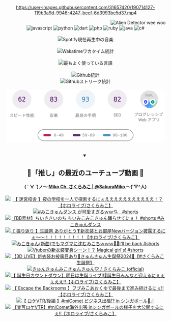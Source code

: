 <!-- START: HERO IMAGE GIF ////////// ////////// ////////// -->
<!-- <img src="@/../assets/img/gaming/ghost-of-tsushima.gif" width="100%"  alt="nellyXinwei's Hero Gif Image"/> -->
<!-- END: HERO IMAGE GIF ////////// ////////// ////////// -->

<div align="center" >  
  
<!-- START:ワンピース 第1015話「ルフィはRED ROCを使う」 -->
<https://user-images.githubusercontent.com/31657420/190714127-119b3a9d-9946-4247-beef-6d3993be5d37.mp4>
<!-- END:ワンピース 第1015話「ルフィはRED ROCを使う」 -->

<!-- START:VISITOR COUNTER -->
<div width="100%" align="right">
<img src="https://komarev.com/ghpvc/?username=nellyXinwei&label=🛸&color=grey&style=for-the-badge&labelcolor=ffffff" alt="Alien Detector wee woo"/>
</div>
<!-- END:VISITOR COUNTER -->

<!-- START: PROGRAMMING LANGUAGES -->
<!-- 色彩 Color Scheme:
#961E3A, #8A0D42, #5A0640, #4F265E, #2B355A, #3E759B, #CC4246,
#BB2649, #AD1052, #700750, #633075, #364270, #4E92C2, #FF5357
Sauce: https://www.webcreatorbox.com/inspiration/pantone-2023
-->

<img src="https://img.shields.io/badge/javascript%20-%23BB2649.svg?&style=for-the-badge&logo=javascript&logoColor=white&labelColor=961E3A" alt="javascript"/>
<img src="https://img.shields.io/badge/python%20-%23AD1052.svg?&style=for-the-badge&logo=python&logoColor=white&labelColor=8A0D42" alt="python" />
<img src="https://img.shields.io/badge/dart%20-%23700750.svg?&style=for-the-badge&logo=dart&logoColor=white&labelColor=5A0640" alt="dart"/>
<img src="https://img.shields.io/badge/php%20-%23633075.svg?&style=for-the-badge&logo=php&logoColor=white&labelColor=4F265E" alt="php"/>
<img src="https://img.shields.io/badge/ruby%20-%23364270.svg?&style=for-the-badge&logo=ruby&logoColor=white&labelColor=2B355A" alt="ruby"/>
<img src="https://img.shields.io/badge/java%20-%234E92C2.svg?&style=for-the-badge&logo=openjdk&logoColor=white&labelColor=3E759B" alt="java"/>
<img src="https://img.shields.io/badge/c%23-%23FF5357.svg?style=for-the-badge&logo=c-sharp&logoColor=white&labelColor=CC4246" alt="c#"/>  
<!-- END: PROGRAMMING LANGUAGES -->

<br>
<br>

<!-- START: MUSIC STATUS -->
  <!-- <a href="https://newojima-gsrs-20220114.vercel.app/api/now-playing?open">
    <img src="https://newojima-gsrs-20220114.vercel.app/api/now-playing" alt="Spotify現在再生中の音楽">
  </a> -->
  <img src="https://newojima-grss-20230114.vercel.app/api/spotify?border_color=transparent" alt="Spotify現在再生中の音楽" width="280px">
<!-- END: MUSIC STATUS -->

<br>
<br>

<!-- START: GITHUB STATUS -->
<!-- 色彩 Color Scheme:  #BB2649, #AD1052, #700750, #633075 -->
<img align="center" src="https://newojima-grs-20230109.vercel.app/api/wakatime?username=newojima&layout=compact&langs_count=10&locale=ja&hide_title=false&title_color=fff&hide_border=true&text_color=fff&bg_color=BB2649,BB2649,633075,633075&hide=other,css,html,bash,xml,git%20config,makefile,properties,yaml,markdown,text,json,jsx" alt="Wakatimeワカタイム統計" width="500px"/>

<br>
<br>

<!-- 色彩 Color Scheme:  #633075, #364270, #4E92C2 -->
  <img align="center" src="https://newojima-grs-20230109.vercel.app/api/top-langs?username=newojima&layout=compact&text_color=fff&icon_color=fff&hide_border=true&&locale=ja&hide_title=false&title_color=fff&include_all_commits=true&card_width=445&langs_count=11&hide=c%23,powershell,shaderlab,hlsl,makefile,jupyter%20notebook,python,html,css,shell,batchfile,less,liquid,hack,scss&bg_color=4F265E,633075,4E92C2" alt="最もよく使っている言語" width="500px"/>

<br>
<br>

<!-- 色彩 Color Scheme:  #4E92C2, #FF5357 -->
  <img align="center" src="https://newojima-grs-20230109.vercel.app/api?username=newojima&rank_icon=github&show_icons=true&&locale=ja&title_color=fff&text_color=fff&icon_color=fff&hide_border=true&hide_title=false&count_private=true&include_all_commits=true&card_width=495&disable_animations=true&bg_color=4E92C2,4E92C2,FF5357" alt="Github統計" width="500px"/>

<br>

<img align="center" src="https://streak-stats.demolab.com?user=newojima&theme=dark&hide_border=true&locale=ja&ring=BB2649&stroke=222222&background=151515&sideLabels=BB2649&currStreakLabel=ffffff&border=BB2649&fire=FF5357&currStreakNum=ffffff&sideNums=FF5357&dates=ffffff" alt="Githubストリーク統計" width="500px"/>

<br>
<br>

  <img align="center" width="500px" src="@/../assets/img/page-insights.svg" alt="Githubページの洞察"/>
  
</div>
<!-- END: GITHUB STATUS -->

<br>
<br>

<div align="center">
<details open>
  <summary>

  </summary>

  <h2 align="center">🌸「推し」の最近のユーチューブ動画 🌸</h2>
  <h4>
  ( ´ ∀ `)ノ～ 
  <a href="https://www.youtube.com/@SakuraMiko">Miko Ch. さくらみこ | @SakuraMiko
  </a>
   ～('▽^人)
  </h4>

  <!-- BEGIN YOUTUBE-CARDS -->
<a href="https://www.youtube.com/watch?v=62c-foYGriU"><img src="https://ytcards.demolab.com/?id=62c-foYGriU&title=%E3%80%90+%E8%BF%B7%E5%AE%AE%E6%A0%A1%E8%88%8E+%E3%80%91%E5%A4%9C%E3%81%AE%E5%AD%A6%E6%A0%A1%E3%82%92%E4%B8%80%E4%BA%BA%E3%81%A7%E6%8E%A2%E7%B4%A2%E3%81%99%E3%82%8B%E3%81%AB%E3%81%87%E3%81%88%E3%81%88%E3%81%88%E3%81%88%E3%81%88%E3%81%88%E3%81%88%E3%81%88%E3%81%88%E3%81%88%E3%81%88%EF%BC%81%EF%BC%9F%E3%80%90%E3%83%9B%E3%83%AD%E3%83%A9%E3%82%A4%E3%83%96%2F%E3%81%95%E3%81%8F%E3%82%89%E3%81%BF%E3%81%93%E3%80%91&lang=ja&timestamp=1709883021&background_color=%230d1117&title_color=%23ffffff&stats_color=%23dedede&max_title_lines=1&width=187&border_radius=5&duration=0" alt="【 迷宮校舎 】夜の学校を一人で探索するにぇえええええええええええ！？【ホロライブ/さくらみこ】" title="【 迷宮校舎 】夜の学校を一人で探索するにぇえええええええええええ！？【ホロライブ/さくらみこ】"></a>
<a href="https://www.youtube.com/watch?v=NqowWuAAXR4"><img src="https://ytcards.demolab.com/?id=NqowWuAAXR4&title=%23%E3%81%BF%E3%81%93%E3%81%8D%E3%82%85%E3%82%93%E3%83%80%E3%83%B3%E3%82%B9+%E3%81%8C%E5%8F%AF%E6%84%9B%E3%81%99%E3%81%8E%E3%82%8B%EF%BD%97%EF%BD%97%F0%9F%92%98%E3%80%80%23shorts&lang=ja&timestamp=1709892720&background_color=%230d1117&title_color=%23ffffff&stats_color=%23dedede&max_title_lines=1&width=187&border_radius=5&duration=27" alt="#みこきゅんダンス が可愛すぎるｗｗ💘　#shorts" title="#みこきゅんダンス が可愛すぎるｗｗ💘　#shorts"></a>
<a href="https://www.youtube.com/watch?v=tmhp9IMDMks"><img src="https://ytcards.demolab.com/?id=tmhp9IMDMks&title=%E3%80%90BB%E7%B4%A0%E6%9D%90%E3%80%91%E3%81%A1%E3%81%84%E3%81%95%E3%81%8D%E3%81%84%E3%81%AE%E3%81%A1+%E3%81%A1%E3%81%84%E3%81%BF%E3%81%93%E3%81%BF%E3%81%93%E3%81%8D%E3%82%85%E3%82%93%E8%B8%8A%E3%82%89%E3%81%9B%E3%81%A6%E3%81%AB%E3%81%87%EF%BC%81+%23shorts+%23%E3%81%BF%E3%81%93%E3%81%8D%E3%82%85%E3%82%93%E3%83%80%E3%83%B3%E3%82%B9&lang=ja&timestamp=1709781220&background_color=%230d1117&title_color=%23ffffff&stats_color=%23dedede&max_title_lines=1&width=187&border_radius=5&duration=12" alt="【BB素材】ちいさきいのち ちいみこみこきゅん踊らせてにぇ！ #shorts #みこきゅんダンス" title="【BB素材】ちいさきいのち ちいみこみこきゅん踊らせてにぇ！ #shorts #みこきゅんダンス"></a>
<a href="https://www.youtube.com/watch?v=-WACbLhNCJc"><img src="https://ytcards.demolab.com/?id=-WACbLhNCJc&title=%E3%80%90+%E6%8C%AF%E3%82%8A%E8%BF%94%E3%82%8A+%E3%80%91%E7%94%9F%E8%AA%95%E7%A5%AD+%E3%81%82%E3%82%8A%E3%81%8C%E3%81%A8%E3%81%86%E2%9D%A3%E6%96%B0%E8%A1%A3%E8%A3%85%E3%81%A8%E3%81%8A%E9%83%A8%E5%B1%8BNew%E3%83%90%E3%83%BC%E3%82%B8%E3%83%A7%E3%83%B3%E6%8A%AB%E9%9C%B2%E3%81%99%E3%82%8B%E3%81%AB%E3%81%87%EF%BD%9E%EF%BD%9E%EF%BC%81%EF%BC%81%EF%BC%81%EF%BC%81%EF%BC%81%EF%BC%81%EF%BC%81%EF%BC%81%EF%BC%81%E3%80%90%E3%83%9B%E3%83%AD%E3%83%A9%E3%82%A4%E3%83%96%2F%E3%81%95%E3%81%8F%E3%82%89%E3%81%BF%E3%81%93%E3%80%91&lang=ja&timestamp=1709742347&background_color=%230d1117&title_color=%23ffffff&stats_color=%23dedede&max_title_lines=1&width=187&border_radius=5&duration=11389" alt="【 振り返り 】生誕祭 ありがとう❣新衣装とお部屋Newバージョン披露するにぇ～～！！！！！！！！！【ホロライブ/さくらみこ】" title="【 振り返り 】生誕祭 ありがとう❣新衣装とお部屋Newバージョン披露するにぇ～～！！！！！！！！！【ホロライブ/さくらみこ】"></a>
<a href="https://www.youtube.com/watch?v=tpU3B9P1ckk"><img src="https://ytcards.demolab.com/?id=tpU3B9P1ckk&title=%E3%81%BF%E3%81%93%E3%81%8D%E3%82%85%E3%82%93%28%E6%96%B0%E6%9B%B2%29%E3%81%A7%E3%82%82%E3%83%9E%E3%82%B0%E3%83%9E%E3%81%AB%E6%B2%88%E3%82%80%E3%81%BF%E3%81%93%E3%81%A1%EF%BD%97%EF%BD%97%EF%BD%97%F0%9F%91%8D%F0%9F%8F%BBI%27ll+be+back+%23shorts&lang=ja&timestamp=1709724635&background_color=%230d1117&title_color=%23ffffff&stats_color=%23dedede&max_title_lines=1&width=187&border_radius=5&duration=15" alt="みこきゅん(新曲)でもマグマに沈むみこちｗｗｗ👍🏻I'll be back #shorts" title="みこきゅん(新曲)でもマグマに沈むみこちｗｗｗ👍🏻I'll be back #shorts"></a>
<a href="https://www.youtube.com/watch?v=8aYBsiNf100"><img src="https://ytcards.demolab.com/?id=8aYBsiNf100&title=Vtuber%E3%81%AE%E6%96%B0%E8%A1%A3%E8%A3%85%E5%A4%89%E8%BA%AB%E3%82%B7%E3%83%BC%E3%83%B3%EF%BC%81%EF%BC%9F+Magical+girl%27s%21+%23shorts&lang=ja&timestamp=1709694005&background_color=%230d1117&title_color=%23ffffff&stats_color=%23dedede&max_title_lines=1&width=187&border_radius=5&duration=29" alt="Vtuberの新衣装変身シーン！？ Magical girl's! #shorts" title="Vtuberの新衣装変身シーン！？ Magical girl's! #shorts"></a>
<a href="https://www.youtube.com/watch?v=5QbfFvgT8OY"><img src="https://ytcards.demolab.com/?id=5QbfFvgT8OY&title=%E3%80%903D+LIVE%E3%80%91%E6%96%B0%E8%A1%A3%E8%A3%85%E3%81%8A%E6%8A%AB%E9%9C%B2%E7%9B%AE%E3%81%82%E3%82%8A%F0%9F%8E%89%E3%81%8D%E3%82%85%E3%82%93%E3%81%8D%E3%82%85%E3%82%93%E7%94%9F%E8%AA%95%E7%A5%AD2024%F0%9F%92%96%E3%80%90%23%E3%81%95%E3%81%8F%E3%82%89%E3%81%BF%E3%81%93%E7%94%9F%E8%AA%95%E7%A5%AD%E3%80%91&lang=ja&timestamp=1709644107&background_color=%230d1117&title_color=%23ffffff&stats_color=%23dedede&max_title_lines=1&width=187&border_radius=5&duration=3777" alt="【3D LIVE】新衣装お披露目あり🎉きゅんきゅん生誕祭2024💖【#さくらみこ生誕祭】" title="【3D LIVE】新衣装お披露目あり🎉きゅんきゅん生誕祭2024💖【#さくらみこ生誕祭】"></a>
<a href="https://www.youtube.com/watch?v=WIZSYTAeoF4"><img src="https://ytcards.demolab.com/?id=WIZSYTAeoF4&title=%E3%81%8D%E3%82%85%E3%82%93%E3%81%8D%E3%82%85%E3%82%93%E3%81%BF%E3%81%93%E3%81%8D%E3%82%85%E3%82%93%E3%81%8D%E3%82%85%E3%82%93%E2%99%A1+%2F+%E3%81%95%E3%81%8F%E3%82%89%E3%81%BF%E3%81%93+%28official%29&lang=ja&timestamp=1709643609&background_color=%230d1117&title_color=%23ffffff&stats_color=%23dedede&max_title_lines=1&width=187&border_radius=5&duration=224" alt="きゅんきゅんみこきゅんきゅん♡ / さくらみこ (official)" title="きゅんきゅんみこきゅんきゅん♡ / さくらみこ (official)"></a>
<a href="https://www.youtube.com/watch?v=MO0gz82jGIE"><img src="https://ytcards.demolab.com/?id=MO0gz82jGIE&title=%E3%80%90+%E8%AA%95%E7%94%9F%E6%97%A5%E3%82%AB%E3%82%A6%E3%83%B3%E3%83%88%E3%83%80%E3%82%A6%E3%83%B3%E3%80%91%E6%98%8E%E6%97%A5%E3%81%AF%E7%94%9F%E8%AA%95%E3%83%A9%E3%82%A4%E3%83%96%E2%80%BC%F0%9F%8E%89%E8%AA%95%E7%94%9F%E6%97%A5%E3%81%BF%E3%82%93%E3%81%AA%E3%81%A8%E8%BF%8E%E3%81%88%E3%82%8B%E3%81%AB%E3%81%87%E3%81%87%E3%81%87%E3%81%88%E3%81%88%E2%80%BC%E3%80%90%E3%83%9B%E3%83%AD%E3%83%A9%E3%82%A4%E3%83%96%2F%E3%81%95%E3%81%8F%E3%82%89%E3%81%BF%E3%81%93%E3%80%91&lang=ja&timestamp=1709571666&background_color=%230d1117&title_color=%23ffffff&stats_color=%23dedede&max_title_lines=1&width=187&border_radius=5&duration=10213" alt="【 誕生日カウントダウン】明日は生誕ライブ‼🎉誕生日みんなと迎えるにぇぇぇええ‼【ホロライブ/さくらみこ】" title="【 誕生日カウントダウン】明日は生誕ライブ‼🎉誕生日みんなと迎えるにぇぇぇええ‼【ホロライブ/さくらみこ】"></a>
<a href="https://www.youtube.com/watch?v=a9VdyDl0EVY"><img src="https://ytcards.demolab.com/?id=a9VdyDl0EVY&title=%E3%80%90+Escape+the+Backrooms+%E3%80%91%E3%83%95%E3%83%96%E3%81%BF%E3%81%93%E3%81%82%E3%81%8A%E3%81%8F%E3%82%86%E3%81%A7%E6%9C%80%E5%BE%8C%E3%81%BE%E3%81%A7%E9%80%B2%E3%81%BF%E7%B6%9A%E3%81%91%E3%82%8B%E3%81%AB%E3%81%87%E2%80%BC%E3%80%90%E3%83%9B%E3%83%AD%E3%83%A9%E3%82%A4%E3%83%96%2F%E3%81%95%E3%81%8F%E3%82%89%E3%81%BF%E3%81%93%E3%80%91&lang=ja&timestamp=1709482839&background_color=%230d1117&title_color=%23ffffff&stats_color=%23dedede&max_title_lines=1&width=187&border_radius=5&duration=11479" alt="【 Escape the Backrooms 】フブみこあおくゆで最後まで進み続けるにぇ‼【ホロライブ/さくらみこ】" title="【 Escape the Backrooms 】フブみこあおくゆで最後まで進み続けるにぇ‼【ホロライブ/さくらみこ】"></a>
<a href="https://www.youtube.com/watch?v=qKP88dLKFdE"><img src="https://ytcards.demolab.com/?id=qKP88dLKFdE&title=%E3%80%90+%E3%83%AD%E3%82%B1VTR%2F%E5%BE%8C%E7%B7%A8+%E3%80%91%23miComet+%E3%83%93%E3%82%B8%E3%83%8D%E3%82%B9%E5%87%BA%E5%BC%B5%21%3F+in+%E3%82%B7%E3%83%B3%E3%82%AC%E3%83%9D%E3%83%BC%E3%83%AB%F0%9F%8C%B8%E2%98%84&lang=ja&timestamp=1709463607&background_color=%230d1117&title_color=%23ffffff&stats_color=%23dedede&max_title_lines=1&width=187&border_radius=5&duration=1186" alt="【 ロケVTR/後編 】#miComet ビジネス出張!? in シンガポール🌸☄" title="【 ロケVTR/後編 】#miComet ビジネス出張!? in シンガポール🌸☄"></a>
<a href="https://www.youtube.com/watch?v=PTQBbKU4kmU"><img src="https://ytcards.demolab.com/?id=PTQBbKU4kmU&title=%E3%80%90%E5%AE%9F%E5%86%99%E3%83%AD%E3%82%B1VTR%E3%80%91%23miComet%E6%B5%B7%E5%A4%96%E5%87%BA%E5%BC%B5+in%E3%82%B7%E3%83%B3%E3%82%AC%E3%83%9D%E3%83%BC%E3%83%AB%E3%81%AE%E6%A7%98%E5%AD%90%E3%82%92%E5%A4%A7%E5%85%AC%E9%96%8B%E3%81%99%E3%82%8B%E3%81%AB%E3%81%87%E2%80%BC%EF%B8%8F%E3%80%90%E3%83%9B%E3%83%AD%E3%83%A9%E3%82%A4%E3%83%96%2F%E3%81%95%E3%81%8F%E3%82%89%E3%81%BF%E3%81%93%E3%80%91&lang=ja&timestamp=1709384699&background_color=%230d1117&title_color=%23ffffff&stats_color=%23dedede&max_title_lines=1&width=187&border_radius=5&duration=3463" alt="【実写ロケVTR】#miComet海外出張 inシンガポールの様子を大公開するにぇ‼️【ホロライブ/さくらみこ】" title="【実写ロケVTR】#miComet海外出張 inシンガポールの様子を大公開するにぇ‼️【ホロライブ/さくらみこ】"></a>
<!-- END YOUTUBE-CARDS -->

</div>
  
</details>
